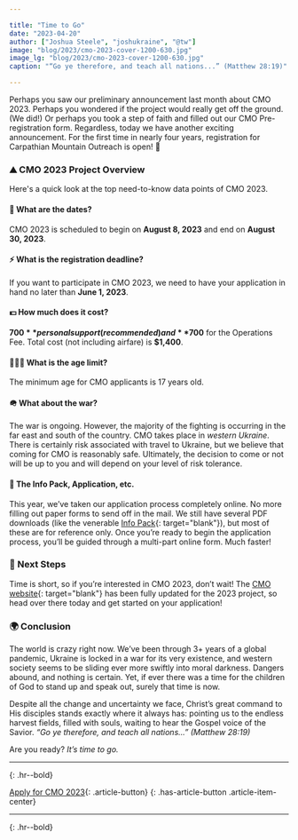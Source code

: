 ```yaml
---

title: "Time to Go"
date: "2023-04-20"
author: ["Joshua Steele", "joshukraine", "@tw"]
image: "blog/2023/cmo-2023-cover-1200-630.jpg"
image_lg: "blog/2023/cmo-2023-cover-1200-630.jpg"
caption: "“Go ye therefore, and teach all nations...” (Matthew 28:19)"

---
```


Perhaps you saw our preliminary announcement last month about CMO 2023. Perhaps you wondered if the project would really get off the ground. (We did!) Or perhaps you took a step of faith and filled out our CMO Pre-registration form. Regardless, today we have another exciting announcement. For the first time in nearly four years, registration for Carpathian Mountain Outreach is open! 🥳

### ⛰️ CMO 2023 Project Overview

Here's a quick look at the top need-to-know data points of CMO 2023.

#### 📆 What are the dates?

CMO 2023 is scheduled to begin on **August 8, 2023** and end on **August 30, 2023**.

#### ⚡️ What is the registration deadline?

If you want to participate in CMO 2023, we need to have your application in hand no later than **June 1, 2023**.

#### 💵 How much does it cost?

**$700** personal support (recommended) and **$700** for the Operations Fee. Total cost (not including airfare) is **$1,400**.

#### 🙋🏻‍♂️ What is the age limit?

The minimum age for CMO applicants is 17 years old.

#### 🪖 What about the war?

The war is ongoing. However, the majority of the fighting is occurring in the far east and south of the country. CMO takes place in *western Ukraine*. There is certainly risk associated with travel to Ukraine, but we believe that coming for CMO is reasonably safe. Ultimately, the decision to come or not will be up to you and will depend on your level of risk tolerance.

#### 📑 The Info Pack, Application, etc.

This year, we’ve taken our application process completely online. No more filling out paper forms to send off in the mail. We still have several PDF downloads (like the venerable [Info Pack](https://cmoproject.org/files/cmo-2023-info-pack.pdf){: target="blank"}), but most of these are for reference only. Once you’re ready to begin the application process, you’ll be guided through a multi-part online form. Much faster!

### 🚀 Next Steps

Time is short, so if you’re interested in CMO 2023, don’t wait! The [CMO website](https://cmoproject.org/){: target="blank"} has been fully updated for the 2023 project, so head over there today and get started on your application!

### 🌍 Conclusion

The world is crazy right now. We’ve been through 3+ years of a global pandemic, Ukraine is locked in a war for its very existence, and western society seems to be sliding ever more swiftly into moral darkness. Dangers abound, and nothing is certain. Yet, if ever there was a time for the children of God to stand up and speak out, surely that time is now.

Despite all the change and uncertainty we face, Christ’s great command to His disciples stands exactly where it always has: pointing us to the endless harvest fields, filled with souls, waiting to hear the Gospel voice of the Savior. *“Go ye therefore, and teach all nations...” (Matthew 28:19)*

Are you ready? *It’s time to go.*

---
{: .hr--bold}

[Apply for CMO 2023](http://www.cmoproject.org/apply/){: .article-button}
{: .has-article-button .article-item-center}

---
{: .hr--bold}
